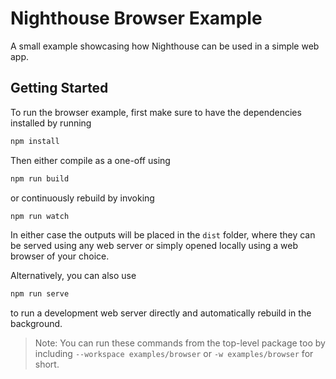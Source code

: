 # Nighthouse Browser Example

A small example showcasing how Nighthouse can be used in a simple web app.

## Getting Started

To run the browser example, first make sure to have the dependencies installed by running

```sh
npm install
```

Then either compile as a one-off using

```sh
npm run build
```

or continuously rebuild by invoking

```sh
npm run watch
```

In either case the outputs will be placed in the `dist` folder, where they can be served using any web server or simply opened locally using a web browser of your choice.

Alternatively, you can also use

```sh
npm run serve
```

to run a development web server directly and automatically rebuild in the background.

> Note: You can run these commands from the top-level package too by including `--workspace examples/browser` or `-w examples/browser` for short.
